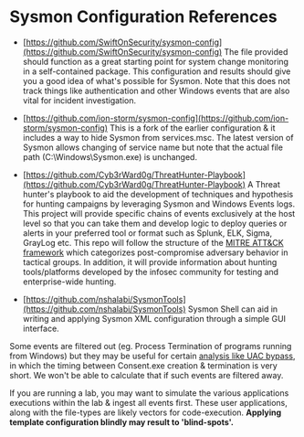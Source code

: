# Sysmon Configuration References

* [https://github.com/SwiftOnSecurity/sysmon-config](https://github.com/SwiftOnSecurity/sysmon-config) 
The file provided should function as a great starting point for system change monitoring in a self-contained package. This configuration and results should give you a good idea of what's possible for Sysmon. Note that this does not track things like authentication and other Windows events that are also vital for incident investigation.

* [https://github.com/ion-storm/sysmon-config](https://github.com/ion-storm/sysmon-config) This is a fork of the earlier configuration & it includes a way to hide Sysmon from services.msc. The latest version of Sysmon allows changing of service name but note that the actual file path (C:\Windows\Sysmon.exe) is unchanged. 

* [https://github.com/Cyb3rWard0g/ThreatHunter-Playbook](https://github.com/Cyb3rWard0g/ThreatHunter-Playbook) A Threat hunter's playbook to aid the development of techniques and hypothesis for hunting campaigns by leveraging Sysmon and Windows Events logs. This project will provide specific chains of events exclusively at the host level so that you can take them and develop logic to deploy queries or alerts in your preferred tool or format such as Splunk, ELK, Sigma, GrayLog etc. This repo will follow the structure of the [MITRE ATT&CK framework](https://attack.mitre.org) which categorizes post-compromise adversary behavior in tactical groups. In addition, it will provide information about hunting tools/platforms developed by the infosec community for testing and enterprise-wide hunting.

* [https://github.com/nshalabi/SysmonTools](https://github.com/nshalabi/SysmonTools) Sysmon Shell can aid in writing and applying Sysmon XML configuration through a simple GUI interface.


Some events are filtered out (eg. Process Termination of programs running from Windows\) but they may be useful for certain [analysis like UAC bypass](https://medium.com/@jym/uac-bypass-analysis-7a1379d21d36), in which the timing between Consent.exe creation & termination is very short. We won't be able to calculate that if such events are filtered away.

If you are running a lab, you may want to simulate the various applications executions within the lab & ingest all events first. These user applications, along with the file-types are likely vectors for code-execution. **Applying template configuration blindly may result to 'blind-spots'.**